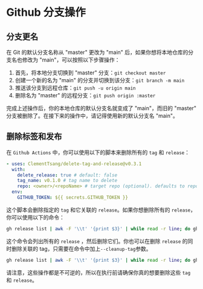 # Github 分支操作

## 分支更名

在 Git 的默认分支名称从 "master" 更改为 "main" 后，如果你想将本地仓库的分支名也修改为 "main"，可以按照以下步骤操作：

1. 首先，将本地分支切换到 "master" 分支：`git checkout master`
2. 创建一个新的名为 "main" 的分支并切换到该分支：`git branch -m main`
3. 推送该分支到远程仓库：`git push -u origin main`
4. 删除名为 "master" 的远程分支：`git push origin :master`

完成上述操作后，你的本地仓库的默认分支名就变成了 "main"，而旧的 "master" 分支被删除了。在接下来的操作中，请记得使用新的默认分支名 "main"。

## 删除标签和发布

在 `Github Actions` 中，你可以使用以下的脚本来删除所有的 `tag` 和 `release`：

```yaml
- uses: ClementTsang/delete-tag-and-release@v0.3.1
  with:
    delete_release: true # default: false
    tag_name: v0.1.0 # tag name to delete
    repo: <owner>/<repoName> # target repo (optional). defaults to repo running this action
  env:
    GITHUB_TOKEN: ${{ secrets.GITHUB_TOKEN }}
```

这个脚本会删除指定的 `tag` 和它关联的 `release`。如果你想删除所有的 `release`，你可以使用以下的命令：

```bash
gh release list | awk -F '\\t' '{print $3}' | while read -r line; do gh release delete -y "$line"; done
```

这个命令会列出所有的 `release` ，然后删除它们。你也可以在删除 `release` 的同时删除关联的 tag，只需要在命令中加上`--cleanup-tag`参数。

```bash
gh release list | awk -F '\\t' '{print $3}' | while read -r line; do gh release delete -y "$line" --cleanup-tag; done
```

请注意，这些操作都是不可逆的，所以在执行前请确保你真的想要删除这些 `tag` 和 `release`。
